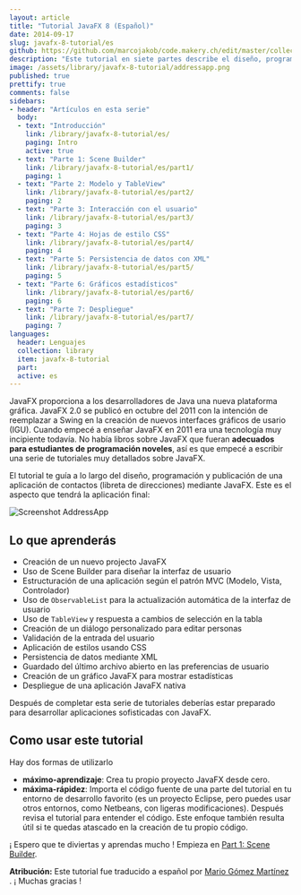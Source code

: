 ```yaml
---
layout: article
title: "Tutorial JavaFX 8 (Español)"
date: 2014-09-17
slug: javafx-8-tutorial/es
github: https://github.com/marcojakob/code.makery.ch/edit/master/collections/library/javafx-8-tutorial-es.md
description: "Este tutorial en siete partes describe el diseño, programación y publicación de una aplicación de contactos con JavaFX."
image: /assets/library/javafx-8-tutorial/addressapp.png
published: true
prettify: true
comments: false
sidebars:
- header: "Artículos en esta serie"
  body:
  - text: "Introducción"
    link: /library/javafx-8-tutorial/es/
    paging: Intro
    active: true
  - text: "Parte 1: Scene Builder"
    link: /library/javafx-8-tutorial/es/part1/
    paging: 1
  - text: "Parte 2: Modelo y TableView"
    link: /library/javafx-8-tutorial/es/part2/
    paging: 2
  - text: "Parte 3: Interacción con el usuario"
    link: /library/javafx-8-tutorial/es/part3/
    paging: 3
  - text: "Parte 4: Hojas de estilo CSS"
    link: /library/javafx-8-tutorial/es/part4/
    paging: 4
  - text: "Parte 5: Persistencia de datos con XML"
    link: /library/javafx-8-tutorial/es/part5/
    paging: 5
  - text: "Parte 6: Gráficos estadísticos"
    link: /library/javafx-8-tutorial/es/part6/
    paging: 6
  - text: "Parte 7: Despliegue"
    link: /library/javafx-8-tutorial/es/part7/
    paging: 7
languages: 
  header: Lenguajes
  collection: library
  item: javafx-8-tutorial
  part: 
  active: es
---
```


JavaFX proporciona a los desarrolladores de Java una nueva plataforma gráfica.  JavaFX 2.0 se publicó en octubre del 2011 con la intención de reemplazar a Swing en la creación de nuevos interfaces gráficos de usario (IGU). Cuando empecé a enseñar JavaFX en 2011 era una tecnología muy incipiente todavía. No había libros sobre JavaFX que fueran **adecuados para estudiantes de programación noveles**, así es que empecé a escribir una serie de tutoriales muy detallados sobre JavaFX.

El tutorial te guía a lo largo del diseño, programación y publicación de una aplicación de contactos (libreta de direcciones) mediante JavaFX. Este es el aspecto que tendrá la aplicación final:

![Screenshot AddressApp](/assets/library/javafx-8-tutorial/addressapp.png)


## Lo que aprenderás

* Creación de un nuevo projecto JavaFX
* Uso de Scene Builder para diseñar la interfaz de usuario
* Estructuración de una aplicación según el patrón MVC (Modelo, Vista, Controlador)
* Uso de `ObservableList` para la actualización automática de la interfaz de usuario
* Uso de `TableView` y respuesta a cambios de selección en la tabla
* Creación de un diálogo personalizado para editar personas
* Validación de la entrada del usuario
* Aplicación de estilos usando CSS
* Persistencia de datos mediante XML
* Guardado del último archivo abierto en las preferencias de usuario
* Creación de un gráfico JavaFX para mostrar estadísticas
* Despliegue de una aplicación JavaFX nativa

Después de completar esta serie de tutoriales deberías estar preparado para desarrollar aplicaciones sofisticadas con JavaFX.


## Como usar este tutorial

Hay dos formas de utilizarlo

* **máximo-aprendizaje**: Crea tu propio proyecto JavaFX desde cero.
* **máxima-rápidez**: Importa el código fuente de una parte del tutorial en tu entorno de desarrollo favorito (es un proyecto Eclipse, pero puedes usar otros entornos, como Netbeans, con ligeras modificaciones). Después revisa el tutorial para entender el código. Este enfoque también resulta útil si te quedas atascado en la creación de tu propio código.

¡ Espero que te diviertas y aprendas mucho ! Empieza en  [Part 1: Scene Builder](/library/javafx-8-tutorial/es/part1/).



<div class="alert alert-success">
  <strong>Atribución:</strong> Este tutorial fue traducido a español por <a href="http://about.me/magomar" class="alert-link">Mario Gómez Martínez <i class="fa fa-trophy"></i></a>. ¡ Muchas gracias !
</div>
